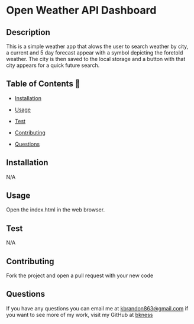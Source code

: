 # Open Weather API Dashboard


## Description 
This is a simple weather app that alows the user to search weather by city, a current and 5 day forecast appear with a symbol depicting the foretold weather. The city is then saved to the local storage and a button with that city appears for a quick future search.

## Table of Contents 📝

- [Installation](#installation)
- [Usage](#usage)
- [Test](#test)
- [Contributing](#contributing)

- [Questions](#questions-📝)

## Installation 
N/A

## Usage
Open the index.html in the web browser.

## Test 
N/A

## Contributing
Fork the project and open a pull request with your new code



## Questions
If you have any questions you can email me at kbrandon863@gmail.com if you want to see more of my work, visit my GitHub at [bkness](https://github.com/bkness)
